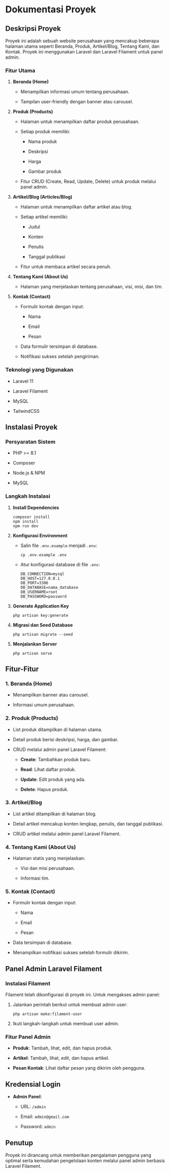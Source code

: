 # Dokumentasi Proyek

## Deskripsi Proyek

Proyek ini adalah sebuah website perusahaan yang mencakup beberapa halaman utama seperti Beranda, Produk, Artikel/Blog,
Tentang Kami, dan Kontak. Proyek ini menggunakan Laravel dan Laravel Filament untuk panel
admin.

### Fitur Utama

1. **Beranda (Home)**

    - Menampilkan informasi umum tentang perusahaan.

    - Tampilan user-friendly dengan banner atau carousel.

2. **Produk (Products)**

    - Halaman untuk menampilkan daftar produk perusahaan.

    - Setiap produk memiliki:

        - Nama produk

        - Deskripsi

        - Harga

        - Gambar produk

    - Fitur CRUD (Create, Read, Update, Delete) untuk produk melalui panel admin.

3. **Artikel/Blog (Articles/Blog)**

    - Halaman untuk menampilkan daftar artikel atau blog.

    - Setiap artikel memiliki:

        - Judul

        - Konten

        - Penulis

        - Tanggal publikasi

    - Fitur untuk membaca artikel secara penuh.

4. **Tentang Kami (About Us)**

    - Halaman yang menjelaskan tentang perusahaan, visi, misi, dan tim.

5. **Kontak (Contact)**

    - Formulir kontak dengan input:

        - Nama

        - Email

        - Pesan

    - Data formulir tersimpan di database.

    - Notifikasi sukses setelah pengiriman.

### Teknologi yang Digunakan

- Laravel 11

- Laravel Filament

- MySQL

- TailwindCSS

## Instalasi Proyek

### Persyaratan Sistem

- PHP >= 8.1

- Composer

- Node.js & NPM

- MySQL

### Langkah Instalasi

1. **Install Dependencies**

   ```
   composer install
   npm install
   npm run dev
   ```

2. **Konfigurasi Environment**

    - Salin file `.env.example` menjadi `.env`:

      ```
      cp .env.example .env
      ```

    - Atur konfigurasi database di file `.env`:

      ```
      DB_CONNECTION=mysql
      DB_HOST=127.0.0.1
      DB_PORT=3306
      DB_DATABASE=nama_database
      DB_USERNAME=root
      DB_PASSWORD=password
      ```

3. **Generate Application Key**

   ```
   php artisan key:generate
   ```

4. **Migrasi dan Seed Database**

   ```
   php artisan migrate --seed
   ```

5. **Menjalankan Server**

   ```
   php artisan serve
   ```

## Fitur-Fitur

### 1. Beranda (Home)

- Menampilkan banner atau carousel.

- Informasi umum perusahaan.

### 2. Produk (Products)

- List produk ditampilkan di halaman utama.

- Detail produk berisi deskripsi, harga, dan gambar.

- CRUD melalui admin panel Laravel Filament:

    - **Create**: Tambahkan produk baru.

    - **Read**: Lihat daftar produk.

    - **Update**: Edit produk yang ada.

    - **Delete**: Hapus produk.

### 3. Artikel/Blog

- List artikel ditampilkan di halaman blog.

- Detail artikel mencakup konten lengkap, penulis, dan tanggal publikasi.

- CRUD artikel melalui admin panel Laravel Filament.

### 4. Tentang Kami (About Us)

- Halaman statis yang menjelaskan:

    - Visi dan misi perusahaan.

    - Informasi tim.

### 5. Kontak (Contact)

- Formulir kontak dengan input:

    - Nama

    - Email

    - Pesan

- Data tersimpan di database.

- Menampilkan notifikasi sukses setelah formulir dikirim.

## Panel Admin Laravel Filament

### Instalasi Filament

Filament telah dikonfigurasi di proyek ini. Untuk mengakses admin panel:

1. Jalankan perintah berikut untuk membuat admin user:

   ```
   php artisan make:filament-user
   ```

2. Ikuti langkah-langkah untuk membuat user admin.

### Fitur Panel Admin

- **Produk**: Tambah, lihat, edit, dan hapus produk.

- **Artikel**: Tambah, lihat, edit, dan hapus artikel.

- **Pesan Kontak**: Lihat daftar pesan yang dikirim oleh pengguna.

## Kredensial Login

- **Admin Panel**:

    - URL: `/admin`

    - Email: `admin@gmail.com`

    - Password: `admin`

## Penutup

Proyek ini dirancang untuk memberikan pengalaman pengguna yang optimal serta kemudahan pengelolaan konten melalui panel
admin berbasis Laravel Filament.

